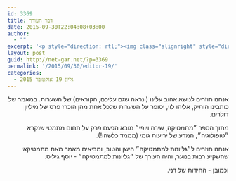 ```yaml
---
id: 3369
title: דבר העורך
date: 2015-09-30T22:04:08+03:00
author:
  - ""
excerpt: '<p style="direction: rtl;"><img class="alignright" style="direction: rtl;" src="http://net-gar.net/wp-content/uploads/2014/01/orech.jpg" alt="רון אהרוני,הפקולטה למתמטיקה, הטכניון" width="120" height="120" />אנחנו חוזרים לנושא אהוב עלינו של השערות. במאמר של אליהו לוי יסופר על השערות שלכל אחת מהן הוכרז פרס של מיליון דולרים. מתוך ״מתמטיקה, שירה ויופי״ מובא הפעם פרק על תחום מתמטי שנקרא ״טופולוגיה״, המדע של יריעות גומי. בנוסף, אנחנו מביאים מאמר של יוסף גיליס מ״גליונות למתמטיקה״ הישן והטוב, וכמובן - החידות של דני. קריאה מהנה.</p>'
layout: post
guid: http://net-gar.net/?p=3369
permalink: '/2015/09/30/editor-19/'
categories:
  - גליון 19 אוקטובר 2015
---
```

<p style="direction: rtl; text-align: right;">
  אנחנו חוזרים לנושא אהוב עלינו (ונראה שגם עליכם, הקוראים) של השערות. במאמר של כותבינו הותיק, אליהו לוי, יסופר על השערות שלכל אחת מהן הוכרז פרס של מיליון דולרים.
</p>

<p style="direction: rtl; text-align: right;">
  מתוך הספר ״מתמטיקה, שירה ויופי״ מובא הפעם פרק על תחום מתמטי שנקרא ״טופולוגיה״, המדע של יריעות גומי (מממד כלשהו!).
</p>

<p style="direction: rtl; text-align: right;">
  אנחנו חוזרים ל״גליונות למתמטיקה״ הישן והטוב, ומביאים מאמר מאת מתמטיקאי שהשקיע רבות בנוער, והיה העורך של ״גליונות למתמטיקה״ - יוסף גיליס.
</p>

<p style="direction: rtl; text-align: right;">
  וכמובן - החידות של דני.
</p>